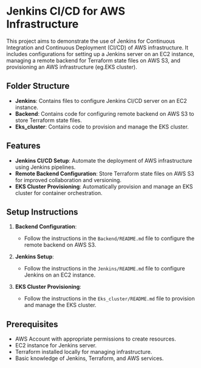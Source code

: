 # Jenkins CI/CD for AWS Infrastructure

This project aims to demonstrate the use of Jenkins for Continuous Integration and Continuous Deployment (CI/CD) of AWS infrastructure. It includes configurations for setting up a Jenkins server on an EC2 instance, managing a remote backend for Terraform state files on AWS S3, and provisioning an AWS infrastructure (eg.EKS cluster).

## Folder Structure

- **Jenkins**: Contains files to configure Jenkins CI/CD server on an EC2 instance.
- **Backend**: Contains code for configuring remote backend on AWS S3 to store Terraform state files.
- **Eks_cluster**: Contains code to provision and manage the EKS cluster.

## Features

- **Jenkins CI/CD Setup**: Automate the deployment of AWS infrastructure using Jenkins pipelines.
- **Remote Backend Configuration**: Store Terraform state files on AWS S3 for improved collaboration and versioning.
- **EKS Cluster Provisioning**: Automatically provision and manage an EKS cluster for container orchestration.

## Setup Instructions

1. **Backend Configuration**:
   - Follow the instructions in the `Backend/README.md` file to configure the remote backend on AWS S3.

2. **Jenkins Setup**:
   - Follow the instructions in the `Jenkins/README.md` file to configure Jenkins on an EC2 instance.

3. **EKS Cluster Provisioning**:
   - Follow the instructions in the `Eks_cluster/README.md` file to provision and manage the EKS cluster.

## Prerequisites

- AWS Account with appropriate permissions to create resources.
- EC2 instance for Jenkins server.
- Terraform installed locally for managing infrastructure.
- Basic knowledge of Jenkins, Terraform, and AWS services.
